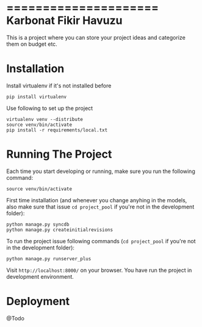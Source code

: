 =====================
Karbonat Fikir Havuzu
=====================

This is a project where you can store your project ideas and categorize them on budget etc.

Installation
============

Install virtualenv if it's not installed before

    pip install virtualenv

Use following to set up the project

    virtualenv venv --distribute
    source venv/bin/activate
    pip install -r requirements/local.txt 

Running The Project
===================
  
Each time you start developing or running, make sure you run the following command:

    source venv/bin/activate

First time installation (and whenever you change anyhing in the models, also make sure that issue `cd project_pool` if you're not in the development folder):

    python manage.py syncdb
    python manage.py createinitialrevisions

To run the project issue following commands (`cd project_pool` if you're not in the development folder):

    python manage.py runserver_plus

Visit `http://localhost:8000/` on your browser. You have run the project in development environment.

Deployment
==========

@Todo
